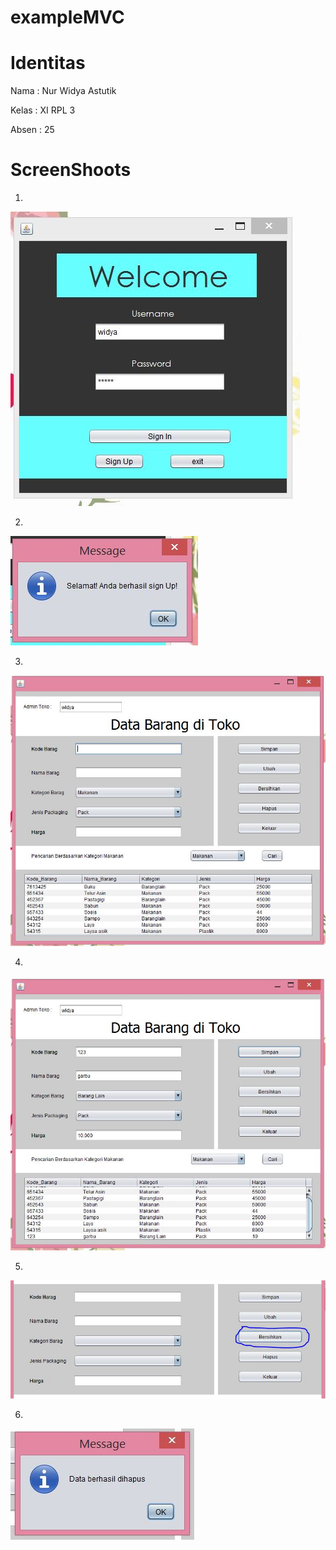 # exampleMVC

# Identitas

Nama : Nur Widya Astutik

Kelas : XI RPL 3

Absen : 25

# ScreenShoots 

1.

<img src="https://github.com/nurwid28/exampleMVC/blob/master/1.JPG">

2.

<img src="https://github.com/nurwid28/exampleMVC/blob/master/2.JPG">

3. 

<img src="https://github.com/nurwid28/exampleMVC/blob/master/3.JPG">

4.

<img src="https://github.com/nurwid28/exampleMVC/blob/master/4.JPG">

5.

<img src="https://github.com/nurwid28/exampleMVC/blob/master/5.JPG">

6.

<img src="https://github.com/nurwid28/exampleMVC/blob/master/6.JPG">
